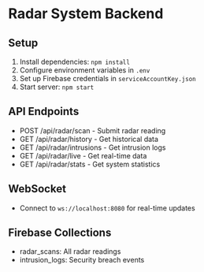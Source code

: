 # Radar System Backend

## Setup
1. Install dependencies: `npm install`
2. Configure environment variables in `.env`
3. Set up Firebase credentials in `serviceAccountKey.json`
4. Start server: `npm start`

## API Endpoints
- POST /api/radar/scan - Submit radar reading
- GET /api/radar/history - Get historical data
- GET /api/radar/intrusions - Get intrusion logs
- GET /api/radar/live - Get real-time data
- GET /api/radar/stats - Get system statistics

## WebSocket
- Connect to `ws://localhost:8080` for real-time updates

## Firebase Collections
- radar_scans: All radar readings
- intrusion_logs: Security breach events